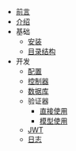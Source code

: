 * [前言](preface.md)
* [介绍](brief.md)
* 基础
    * [安装](install.md)
    * [目录结构](menutree.md)
* 开发
    * [配置](config.md)
    * [控制器](controller.md)
    * [数据库](database.md)
    * 验证器
        * [直接使用](validate.md)
        * [模型使用](validateinmodel.md)
    * [JWT](jwt.md)
    * [日志](log.md)
